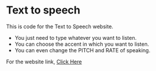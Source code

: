 # Text to speech 

This is code for the Text to Speech website. 
* You just need to type whatever you want to listen.
* You can choose the accent in which you want to listen.
* You can even change the PITCH and RATE of speaking.

For the website link, [Click Here](https://dishanttayade.github.io/text-to-speech/)